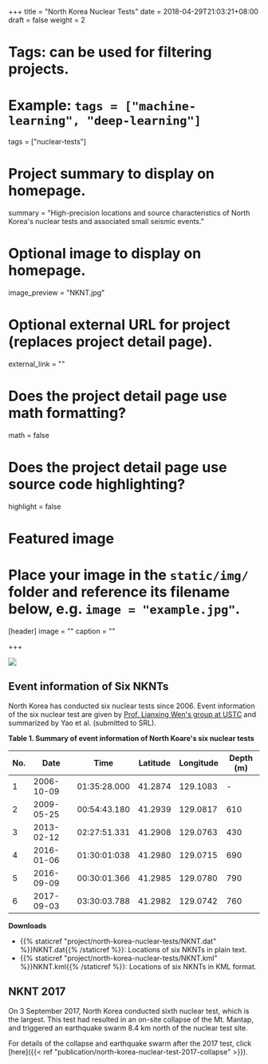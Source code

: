 +++
title = "North Korea Nuclear Tests"
date = 2018-04-29T21:03:21+08:00
draft = false
weight = 2

# Tags: can be used for filtering projects.
# Example: `tags = ["machine-learning", "deep-learning"]`
tags = ["nuclear-tests"]

# Project summary to display on homepage.
summary = "High-precision locations and source characteristics of North Korea's nuclear tests and associated small seismic events."

# Optional image to display on homepage.
image_preview = "NKNT.jpg"

# Optional external URL for project (replaces project detail page).
external_link = ""

# Does the project detail page use math formatting?
math = false

# Does the project detail page use source code highlighting?
highlight = false

# Featured image
# Place your image in the `static/img/` folder and reference its filename below, e.g. `image = "example.jpg"`.
[header]
image = ""
caption = ""

+++

![](NKNT.jpg)


## Event information of Six NKNTs

North Korea has conducted six nuclear tests since 2006.
Event information of the six nuclear test are given by
[Prof. Lianxing Wen's group at USTC](http://seis.ustc.edu.cn/) and
summarized by Yao et al. (submitted to SRL).

**Table 1. Summary of event information of North Koare's six nuclear tests**

No.| Date       | Time         | Latitude | Longitude | Depth (m)
---|------------|--------------|----------|-----------|----------
1  | 2006-10-09 | 01:35:28.000 | 41.2874  | 129.1083  | -
2  | 2009-05-25	| 00:54:43.180 | 41.2939  | 129.0817  | 610
3  | 2013-02-12	| 02:27:51.331 | 41.2908  | 129.0763  | 430
4  | 2016-01-06	| 01:30:01:038 | 41.2980  | 129.0715  | 690
5  | 2016-09-09	| 00:30:01.366 | 41.2985  | 129.0780  | 790
6  | 2017-09-03	| 03:30:03.788 | 41.2982  | 129.0742  | 760

**Downloads**

- {{% staticref "project/north-korea-nuclear-tests/NKNT.dat" %}}NKNT.dat{{% /staticref %}}:
  Locations of six NKNTs in plain text.
- {{% staticref "project/north-korea-nuclear-tests/NKNT.kml" %}}NKNT.kml{{% /staticref %}}:
  Locations of six NKNTs in KML format.

## NKNT 2017

On 3 September 2017, North Korea conducted sixth nuclear test, which is the
largest. This test had resulted in an on-site collapse of the Mt. Mantap, and
triggered an earthquake swarm 8.4 km north of the nuclear test site.

For details of the collapse and earthquake swarm after the 2017 test,
click [here]({{< ref "publication/north-korea-nuclear-test-2017-collapse" >}}).
